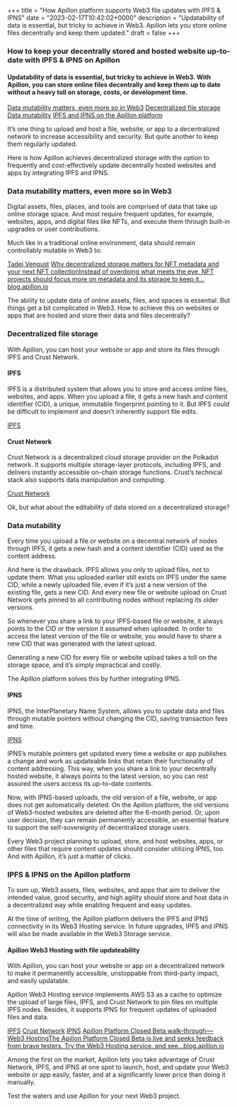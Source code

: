 +++
title = "How Apillon platform supports Web3 file updates with IPFS & IPNS"
date = "2023-02-17T10:42:02+0000"
description = "Updatability of data is essential, but tricky to achieve in Web3. Apillon lets you store online files decentrally and keep them updated."
draft = false
+++

### How to keep your decentrally stored and hosted website up-to-date with IPFS & IPNS on Apillon


#### Updatability of data is essential, but tricky to achieve in Web3. With Apillon, you can store online files decentrally and keep them up to date without a heavy toll on storage, costs, or development time.

[Data mutability matters, even more so in Web3](#3f4a)
[Decentralized file storage](#e857)
[Data mutability](#406b)
[IPFS and IPNS on the Apillon platform](#6adb)

It’s one thing to upload and host a file, website, or app to a decentralized network to increase accessibility and security. But quite another to keep them regularly updated.


Here is how Apillon achieves decentralized storage with the option to frequently and cost-effectively update decentrally hosted websites and apps by integrating IPFS and IPNS.


### Data mutability matters, even more so in Web3


Digital assets, files, places, and tools are comprised of data that take up online storage space. And most require frequent updates, for example, websites, apps, and digital files like NFTs, and execute them through built-in upgrades or user contributions.


Much like in a traditional online environment, data should remain controllably mutable in Web3 to:

[Tadej Vengust](https://medium.com/u/cb13ee9d721d)
[Why decentralized storage matters for NFT metadata and your next NFT collectionInstead of overdoing what meets the eye, NFT projects should focus more on metadata and its storage to keep it…blog.apillon.io](https://blog.apillon.io/why-decentralized-storage-matters-for-nft-metadata-and-your-next-nft-collection-b7b90fc3762)

The ability to update data of online assets, files, and spaces is essential. But things get a bit complicated in Web3. How to achieve this on websites or apps that are hosted and store their data and files decentrally?


### Decentralized file storage


With Apillon, you can host your website or app and store its files through IPFS and Crust Network.


#### IPFS


IPFS is a distributed system that allows you to store and access online files, websites, and apps. When you upload a file, it gets a new hash and content identifier (CID), a unique, immutable fingerprint pointing to it. But IPFS could be difficult to implement and doesn’t inherently support file edits.

[IPFS](https://ipfs.tech/)

#### Crust Network


Crust Network is a decentralized cloud storage provider on the Polkadot network. It supports multiple storage-layer protocols, including IPFS, and delivers instantly accessible on-chain storage functions. Crustʼs technical stack also supports data manipulation and computing.

[Crust Network](https://crust.network/)

Ok, but what about the editability of data stored on a decentralized storage?


### Data mutability


Every time you upload a file or website on a decentral network of nodes through IPFS, it gets a new hash and a content identifier (CID) used as the content address.


And here is the drawback. IPFS allows you only to upload files, not to update them. What you uploaded earlier still exists on IPFS under the same CID, while a newly uploaded file, even if it’s just a new version of the existing file, gets a new CID. And every new file or website upload on Crust Network gets pinned to all contributing nodes without replacing its older versions.


So whenever you share a link to your IPFS-based file or website, it always points to the CID or the version it assumed when uploaded. In order to access the latest version of the file or website, you would have to share a new CID that was generated with the latest upload.


Generating a new CID for every file or website upload takes a toll on the storage space, and it’s simply impractical and costly.


The Apillon platform solves this by further integrating IPNS.


#### IPNS


IPNS, the InterPlanetary Name System, allows you to update data and files through mutable pointers without changing the CID, saving transaction fees and time.

[IPNS](https://docs.ipfs.tech/concepts/ipns/)

IPNS’s mutable pointers get updated every time a website or app publishes a change and work as updateable links that retain their functionality of content addressing. This way, when you share a link to your decentrally hosted website, it always points to the latest version, so you can rest assured the users access its up-to-date contents.


Now, with IPNS-based uploads, the old version of a file, website, or app does not get automatically deleted. On the Apillon platform, the old versions of Web3-hosted websites are deleted after the 6-month period. Or, upon user decision, they can remain permanently accessible, an essential feature to support the self-sovereignty of decentralized storage users.


Every Web3 project planning to upload, store, and host websites, apps, or other files that require content updates should consider utilizing IPNS, too. And with Apillon, it’s just a matter of clicks.


### IPFS & IPNS on the Apillon platform


To sum up, Web3 assets, files, websites, and apps that aim to deliver the intended value, good security, and high agility should store and host data in a decentralized way while enabling frequent and easy updates.


At the time of writing, the Apillon platform delivers the IPFS and IPNS connectivity in its Web3 Hosting service. In future upgrades, IPFS and IPNS will also be made available in the Web3 Storage service.


#### Apillon Web3 Hosting with file updateability


With Apillon, you can host your website or app on a decentralized network to make it permanently accessible, unstoppable from third-party impact, and easily updatable.


Apillon Web3 Hosting service implements AWS S3 as a cache to optimize the upload of large files, IPFS, and Crust Network to pin files on multiple IPFS nodes. Besides, it supports IPNS for frequent updates of uploaded files and data.

[IPFS](https://ipfs.tech/)
[Crust Network](https://crust.network/)
[IPNS](https://docs.ipfs.tech/concepts/ipns/)
[Apillon Platform Closed Beta walk-through — Web3 HostingThe Apillon Platform Closed Beta is live and seeks feedback from brave testers. Try the Web3 Hosting service, and see…blog.apillon.io](https://blog.apillon.io/apillon-platform-closed-beta-walk-through-web3-hosting-78cc23dee9e5)

Among the first on the market, Apillon lets you take advantage of Crust Network, IPFS, and IPNS at one spot to launch, host, and update your Web3 website or app easily, faster, and at a significantly lower price than doing it manually.


Test the waters and use Apillon for your next Web3 project.
